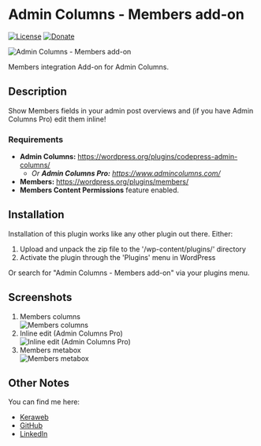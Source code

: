 # Admin Columns - Members add-on
[![License](https://img.shields.io/badge/license-GPL--2.0%2B-green.svg)](https://github.com/JoryHogeveen/admincolumns-addon-members/blob/master/license.txt)
[![Donate](https://img.shields.io/badge/Donate-PayPal-green.svg)](https://www.paypal.com/cgi-bin/webscr?cmd=_donations&business=YGPLMLU7XQ9E8&lc=NL&item_name=Admin%20Columns%20-%20Members%20add-on&item_number=JWPP%2dACA-Members&currency_code=EUR&bn=PP%2dDonationsBF%3abtn_donateCC_LG%2egif%3aNonHosted)

![Admin Columns - Members add-on](https://raw.githubusercontent.com/JoryHogeveen/admincolumns-addon-members/master/.github/assets/banner-1544x500.jpg)  

Members integration Add-on for Admin Columns.

## Description

Show Members fields in your admin post overviews and (if you have Admin Columns Pro) edit them inline!

### Requirements

* **Admin Columns:** https://wordpress.org/plugins/codepress-admin-columns/
  * *Or **Admin Columns Pro:** https://www.admincolumns.com/*
* **Members:** https://wordpress.org/plugins/members/
* **Members Content Permissions** feature enabled.

## Installation

Installation of this plugin works like any other plugin out there. Either:

1. Upload and unpack the zip file to the '/wp-content/plugins/' directory
2. Activate the plugin through the 'Plugins' menu in WordPress

Or search for "Admin Columns - Members add-on" via your plugins menu.

## Screenshots

1. Members columns  
![Members columns](https://raw.githubusercontent.com/JoryHogeveen/admincolumns-addon-members/master/.github/assets/screenshot-1.jpg)  
2. Inline edit (Admin Columns Pro)  
![Inline edit (Admin Columns Pro)](https://raw.githubusercontent.com/JoryHogeveen/admincolumns-addon-members/master/.github/assets/screenshot-2.jpg)  
3. Members metabox  
![Members metabox](https://raw.githubusercontent.com/JoryHogeveen/admincolumns-addon-members/master/.github/assets/screenshot-3.jpg)  

## Other Notes

You can find me here:

*	[Keraweb](http://www.keraweb.nl/ "Keraweb")
*	[GitHub](https://github.com/JoryHogeveen/admincolumns-addon-members/)
*	[LinkedIn](https://nl.linkedin.com/in/joryhogeveen "LinkedIn profile")
